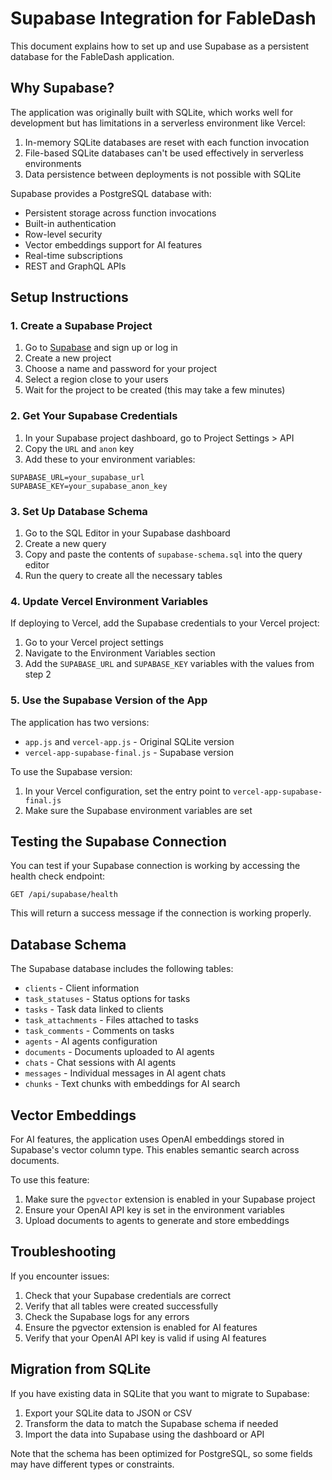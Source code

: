 # Supabase Integration for FableDash

This document explains how to set up and use Supabase as a persistent database for the FableDash application.

## Why Supabase?

The application was originally built with SQLite, which works well for development but has limitations in a serverless environment like Vercel:

1. In-memory SQLite databases are reset with each function invocation
2. File-based SQLite databases can't be used effectively in serverless environments
3. Data persistence between deployments is not possible with SQLite

Supabase provides a PostgreSQL database with:
- Persistent storage across function invocations
- Built-in authentication
- Row-level security
- Vector embeddings support for AI features
- Real-time subscriptions
- REST and GraphQL APIs

## Setup Instructions

### 1. Create a Supabase Project

1. Go to [Supabase](https://supabase.com/) and sign up or log in
2. Create a new project
3. Choose a name and password for your project
4. Select a region close to your users
5. Wait for the project to be created (this may take a few minutes)

### 2. Get Your Supabase Credentials

1. In your Supabase project dashboard, go to Project Settings > API
2. Copy the `URL` and `anon` key
3. Add these to your environment variables:

```
SUPABASE_URL=your_supabase_url
SUPABASE_KEY=your_supabase_anon_key
```

### 3. Set Up Database Schema

1. Go to the SQL Editor in your Supabase dashboard
2. Create a new query
3. Copy and paste the contents of `supabase-schema.sql` into the query editor
4. Run the query to create all the necessary tables

### 4. Update Vercel Environment Variables

If deploying to Vercel, add the Supabase credentials to your Vercel project:

1. Go to your Vercel project settings
2. Navigate to the Environment Variables section
3. Add the `SUPABASE_URL` and `SUPABASE_KEY` variables with the values from step 2

### 5. Use the Supabase Version of the App

The application has two versions:
- `app.js` and `vercel-app.js` - Original SQLite version
- `vercel-app-supabase-final.js` - Supabase version

To use the Supabase version:

1. In your Vercel configuration, set the entry point to `vercel-app-supabase-final.js`
2. Make sure the Supabase environment variables are set

## Testing the Supabase Connection

You can test if your Supabase connection is working by accessing the health check endpoint:

```
GET /api/supabase/health
```

This will return a success message if the connection is working properly.

## Database Schema

The Supabase database includes the following tables:

- `clients` - Client information
- `task_statuses` - Status options for tasks
- `tasks` - Task data linked to clients
- `task_attachments` - Files attached to tasks
- `task_comments` - Comments on tasks
- `agents` - AI agents configuration
- `documents` - Documents uploaded to AI agents
- `chats` - Chat sessions with AI agents
- `messages` - Individual messages in AI agent chats
- `chunks` - Text chunks with embeddings for AI search

## Vector Embeddings

For AI features, the application uses OpenAI embeddings stored in Supabase's vector column type. This enables semantic search across documents.

To use this feature:
1. Make sure the `pgvector` extension is enabled in your Supabase project
2. Ensure your OpenAI API key is set in the environment variables
3. Upload documents to agents to generate and store embeddings

## Troubleshooting

If you encounter issues:

1. Check that your Supabase credentials are correct
2. Verify that all tables were created successfully
3. Check the Supabase logs for any errors
4. Ensure the pgvector extension is enabled for AI features
5. Verify that your OpenAI API key is valid if using AI features

## Migration from SQLite

If you have existing data in SQLite that you want to migrate to Supabase:

1. Export your SQLite data to JSON or CSV
2. Transform the data to match the Supabase schema if needed
3. Import the data into Supabase using the dashboard or API

Note that the schema has been optimized for PostgreSQL, so some fields may have different types or constraints.
